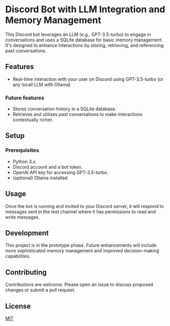 # Discord Bot with LLM Integration and Memory Management

This Discord bot leverages an LLM (e.g., GPT-3.5-turbo) to engage in conversations and uses a SQLite database for basic memory management. It's designed to enhance interactions by storing, retrieving, and referencing past conversations.

## Features

- Real-time interaction with your user on Discord using GPT-3.5-turbo (or any locall LLM with Ollama)

### Future features
- Stores conversation history in a SQLite database.
- Retrieves and utilizes past conversations to make interactions contextually richer.

## Setup

### Prerequisites

- Python 3.x
- Discord account and a bot token.
- OpenAI API key for accessing GPT-3.5-turbo.
- (optional) Ollama installed

## Usage

Once the bot is running and invited to your Discord server, it will respond to messages sent in the text channel where it has permissions to read and write messages.

## Development

This project is in the prototype phase. Future enhancements will include more sophisticated memory management and improved decision-making capabilities.

## Contributing

Contributions are welcome. Please open an issue to discuss proposed changes or submit a pull request.

## License

[MIT](LICENSE)
